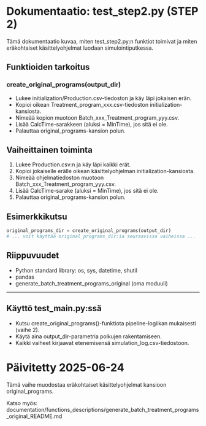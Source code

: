 # Dokumentaatio: test_step2.py (STEP 2)

Tämä dokumentaatio kuvaa, miten test_step2.py:n funktiot toimivat ja miten eräkohtaiset käsittelyohjelmat luodaan simulointiputkessa.

## Funktioiden tarkoitus

### create_original_programs(output_dir)
- Lukee initialization/Production.csv-tiedoston ja käy läpi jokaisen erän.
- Kopioi oikean Treatment_program_xxx.csv-tiedoston initialization-kansiosta.
- Nimeää kopion muotoon Batch_xxx_Treatment_program_yyy.csv.
- Lisää CalcTime-sarakkeen (aluksi = MinTime), jos sitä ei ole.
- Palauttaa original_programs-kansion polun.

## Vaiheittainen toiminta

1. Lukee Production.csv:n ja käy läpi kaikki erät.
2. Kopioi jokaiselle erälle oikean käsittelyohjelman initialization-kansiosta.
3. Nimeää ohjelmatiedoston muotoon Batch_xxx_Treatment_program_yyy.csv.
4. Lisää CalcTime-sarake (aluksi = MinTime), jos sitä ei ole.
5. Palauttaa original_programs-kansion polun.

## Esimerkkikutsu

```python
original_programs_dir = create_original_programs(output_dir)
# ... voit käyttää original_programs_dir:ia seuraavissa vaiheissa ...
```

## Riippuvuudet
- Python standard library: os, sys, datetime, shutil
- pandas
- generate_batch_treatment_programs_original (oma moduuli)

---

## Käyttö test_main.py:ssä

- Kutsu create_original_programs()-funktiota pipeline-logiikan mukaisesti (vaihe 2).
- Käytä aina output_dir-parametria polkujen rakentamiseen.
- Kaikki vaiheet kirjaavat etenemisensä simulation_log.csv-tiedostoon.

# Päivitetty 2025-06-24

Tämä vaihe muodostaa eräkohtaiset käsittelyohjelmat kansioon original_programs.

Katso myös: documentation/functions_descriptions/generate_batch_treatment_programs_original_README.md
